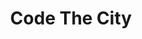 ---
schema: default
title: Code The City
description: >-
  A local group in Aberdeen running hack weekends, ideation workshops, and agile
  prototyping, mainly using open data
logo: >-
  https://raw.githubusercontent.com/CodeTheCity/general-assets/master/logos/round-badge-generic/round-badge-generic.png
---